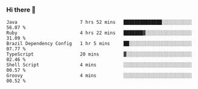 ### Hi there 👋

<!--START_SECTION:waka-->

```text
Java                       7 hrs 52 mins   ██████████████░░░░░░░░░░░   56.07 %
Ruby                       4 hrs 22 mins   ███████▓░░░░░░░░░░░░░░░░░   31.09 %
Brazil Dependency Config   1 hr 5 mins     ██░░░░░░░░░░░░░░░░░░░░░░░   07.77 %
TypeScript                 20 mins         ▓░░░░░░░░░░░░░░░░░░░░░░░░   02.46 %
Shell Script               4 mins          ░░░░░░░░░░░░░░░░░░░░░░░░░   00.57 %
Groovy                     4 mins          ░░░░░░░░░░░░░░░░░░░░░░░░░   00.52 %
```

<!--END_SECTION:waka-->

<!--
**jerry-shao/jerry-shao** is a ✨ _special_ ✨ repository because its `README.md` (this file) appears on your GitHub profile.

Here are some ideas to get you started:

- 🔭 I’m currently working on ...
- 🌱 I’m currently learning ...
- 👯 I’m looking to collaborate on ...
- 🤔 I’m looking for help with ...
- 💬 Ask me about ...
- 📫 How to reach me: ...
- 😄 Pronouns: ...
- ⚡ Fun fact: ...
-->

